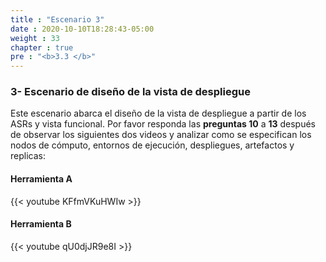 ```yaml
---
title : "Escenario 3"
date : 2020-10-10T18:28:43-05:00
weight : 33
chapter : true
pre : "<b>3.3 </b>"
---
```


### 3- Escenario de diseño de la vista de despliegue

Este escenario abarca el diseño de la vista de despliegue a partir de los ASRs y vista funcional.
Por favor responda las **preguntas 10** a **13** después de observar los siguientes dos videos y analizar como se especifican los nodos de cómputo, entornos de ejecución, despliegues, artefactos y replicas:	

#### Herramienta A

{{< youtube KFfmVKuHWIw >}}

#### Herramienta B

{{< youtube qU0djJR9e8I >}}